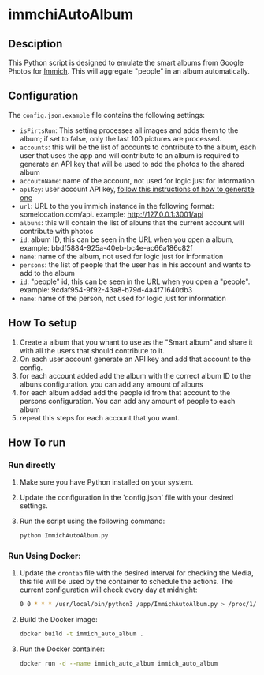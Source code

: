 # immchiAutoAlbum

## Desciption
This Python script is designed to emulate the smart albums from Google Photos for [Immich](https://github.com/immich-app/immich).
This will aggregate "people" in an album automatically.


## Configuration

The `config.json.example` file contains the following settings:

- `isFirtsRun`: This setting processes all images and adds them to the album; if set to false, only the last 100 pictures are processed.
- `accounts`:  this will be the list of accounts to contribute to the album, each user that uses the app and will contribute to an album is required to generate an API key that will be used to add the photos to the shared album
- `accoutnName`: name of the account, not used for logic just for information
- `apiKey`: user account API key, [follow this instructions of how to generate one](https://immich.app/docs/features/command-line-interface#obtain-the-api-key)
- `url`: URL to the you immich instance in the following format: somelocation.com/api. example: http://127.0.0.1:3001/api
- `albuns`: this will contain the list of albuns that the current account will contribute with photos
- `id`: album ID, this can be seen in the URL when you open a album, example: bbdf5884-925a-40eb-bc4e-ac66a186c82f
- `name`: name of the album, not used for logic just for information
- `persons`: the list of people that the user has in his account and wants to add to the album
- `id`: "people" id, this can be seen in the URL when you open a "people". example: 9cdaf954-9f92-43a8-b79d-4a4f71640db3
- `name`:  name of the person, not used for logic just for information


## How To setup

1. Create a album that you whant to use as the "Smart album" and share it with all the users that should contribute to it.
2. On each user account generate an API key and add that account to the config.
3. for each account added add the album with the correct album ID to the albuns configuration. you can add any amount of albuns
4. for each album added add the people id from that account to the persons configuration. You can add any amount of people to each album
5. repeat this steps for each account that you want.


## How To run

### Run directly
1. Make sure you have Python installed on your system.
3. Update the configuration in the 'config.json' file with your desired settings.
4. Run the script using the following command:

    ```bash
    python ImmichAutoAlbum.py
    ```

### Run Using Docker:

1. Update the `crontab` file with the desired interval for checking the Media, this file will be used by the container to schedule the actions. The current configuration will check every day at midnight:
    
    ```bash
    0 0 * * * /usr/local/bin/python3 /app/ImmichAutoAlbum.py > /proc/1/fd/1 2>/proc/1/fd/2 
    ```

2. Build the Docker image:

    ```bash
    docker build -t immich_auto_album .
    ```

3. Run the Docker container:

    ```bash
    docker run -d --name immich_auto_album immich_auto_album
    ```

